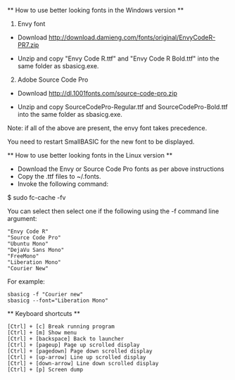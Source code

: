 ** How to use better looking fonts in the Windows version **

1. Envy font

- Download http://download.damieng.com/fonts/original/EnvyCodeR-PR7.zip

- Unzip and copy "Envy Code R.ttf" and "Envy Code R Bold.ttf"
  into the same folder as sbasicg.exe.

2. Adobe Source Code Pro

- Download http://dl.1001fonts.com/source-code-pro.zip

- Unzip and copy SourceCodePro-Regular.ttf and SourceCodePro-Bold.ttf
  into the same folder as sbasicg.exe.

Note: if all of the above are present, the envy font takes precedence.

You need to restart SmallBASIC for the new font to be displayed.

** How to use better looking fonts in the Linux version **

- Download the Envy or Source Code Pro fonts as per above instructions
- Copy the .ttf files to ~/.fonts.
- Invoke the following command:

$ sudo fc-cache -fv

You can select then select one if the following using the -f command line argument:

```
"Envy Code R"
"Source Code Pro"
"Ubuntu Mono"
"DejaVu Sans Mono"
"FreeMono"
"Liberation Mono"
"Courier New"
```

For example:

```
sbasicg -f "Courier new"
sbasicg --font="Liberation Mono"
```

** Keyboard shortcuts **

```
[Ctrl] + [c] Break running program
[Ctrl] + [m] Show menu
[Ctrl] + [backspace] Back to launcher
[Ctrl] + [pageup] Page up scrolled display
[Ctrl] + [pagedown] Page down scrolled display
[Ctrl] + [up-arrow] Line up scrolled display
[Ctrl] + [down-arrow] Line down scrolled display
[Ctrl] + [p] Screen dump
```
